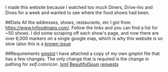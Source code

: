 I made this website because I watched too much Diners, Drive-Ins and Dives for a week and wanted to see where the food shows had been.

##Data
All the addresses, shows, restaurants, etc I got from https://www.tvfoodmaps.com/. Follow the links and you can find a list for ~50 shows.
I did some scraping off each show's page, and now there are over 6,000 markers on a single google map, which is why this website is so slow (also this is a [known issue](https://issuetracker.google.com/issues/35820227)

##Requirements
[gmplot](https://pypi.org/project/gmplot/) I have attached a copy of my own gmplot file that has a few changes. The only change that is required is the change in pathing for *self.coloricon*.
[lxml](https://lxml.de/installation.html)
[BeautifulSoup](https://pypi.org/project/beautifulsoup4/)
[requests](https://pypi.org/project/requests/)